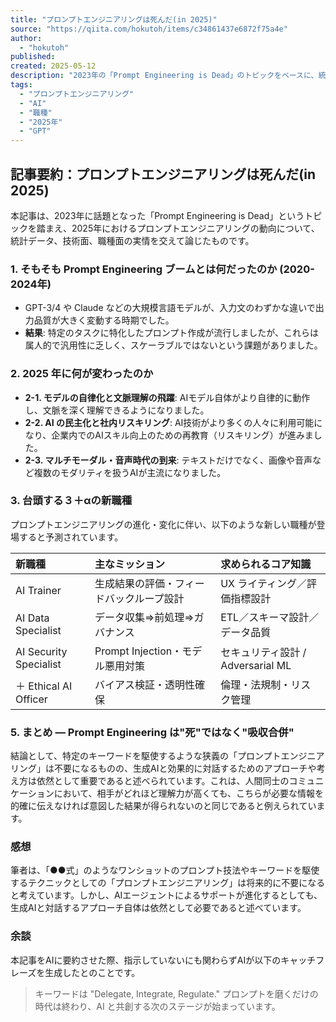 ```yaml
---
title: "プロンプトエンジニアリングは死んだ(in 2025)"
source: "https://qiita.com/hokutoh/items/c34861437e6872f75a4e"
author:
  - "hokutoh"
published:
created: 2025-05-12
description: "2023年の「Prompt Engineering is Dead」のトピックをベースに、統計的データや技術面だけではなく職種面などの実情などが追加されている形です。"
tags:
  - "プロンプトエンジニアリング"
  - "AI"
  - "職種"
  - "2025年"
  - "GPT"
---
```


## 記事要約：プロンプトエンジニアリングは死んだ(in 2025)

本記事は、2023年に話題となった「Prompt Engineering is Dead」というトピックを踏まえ、2025年におけるプロンプトエンジニアリングの動向について、統計データ、技術面、職種面の実情を交えて論じたものです。

### 1. そもそも Prompt Engineering ブームとは何だったのか (2020-2024年)

* GPT-3/4 や Claude などの大規模言語モデルが、入力文のわずかな違いで出力品質が大きく変動する時期でした。
* **結果**: 特定のタスクに特化したプロンプト作成が流行しましたが、これらは属人的で汎用性に乏しく、スケーラブルではないという課題がありました。

### 2. 2025 年に何が変わったのか

* **2-1. モデルの自律化と文脈理解の飛躍**: AIモデル自体がより自律的に動作し、文脈を深く理解できるようになりました。
* **2-2. AI の民主化と社内リスキリング**: AI技術がより多くの人々に利用可能になり、企業内でのAIスキル向上のための再教育（リスキリング）が進みました。
* **2-3. マルチモーダル・音声時代の到来**: テキストだけでなく、画像や音声など複数のモダリティを扱うAIが主流になりました。

### 3. 台頭する３＋αの新職種

プロンプトエンジニアリングの進化・変化に伴い、以下のような新しい職種が登場すると予測されています。

| 新職種                 | 主なミッション                         | 求められるコア知識                               |
| :--------------------- | :------------------------------------- | :----------------------------------------------- |
| AI Trainer             | 生成結果の評価・フィードバックループ設計 | UX ライティング／評価指標設計                    |
| AI Data Specialist     | データ収集⇒前処理⇒ガバナンス           | ETL／スキーマ設計／データ品質                    |
| AI Security Specialist | Prompt Injection・モデル悪用対策       | セキュリティ設計 / Adversarial ML                |
| ＋ Ethical AI Officer  | バイアス検証・透明性確保                 | 倫理・法規制・リスク管理                         |

### 5. まとめ ― Prompt Engineering は"死"ではなく"吸収合併"

結論として、特定のキーワードを駆使するような狭義の「プロンプトエンジニアリング」は不要になるものの、生成AIと効果的に対話するためのアプローチや考え方は依然として重要であると述べられています。これは、人間同士のコミュニケーションにおいて、相手がどれほど理解力が高くても、こちらが必要な情報を的確に伝えなければ意図した結果が得られないのと同じであると例えられています。

### 感想

筆者は、「●●式」のようなワンショットのプロンプト技法やキーワードを駆使するテクニックとしての「プロンプトエンジニアリング」は将来的に不要になると考えています。しかし、AIエージェントによるサポートが進化するとしても、生成AIと対話するアプローチ自体は依然として必要であると述べています。

### 余談

本記事をAIに要約させた際、指示していないにも関わらずAIが以下のキャッチフレーズを生成したとのことです。

> キーワードは "Delegate, Integrate, Regulate."
> プロンプトを磨くだけの時代は終わり、AI と共創する次のステージが始まっています。
